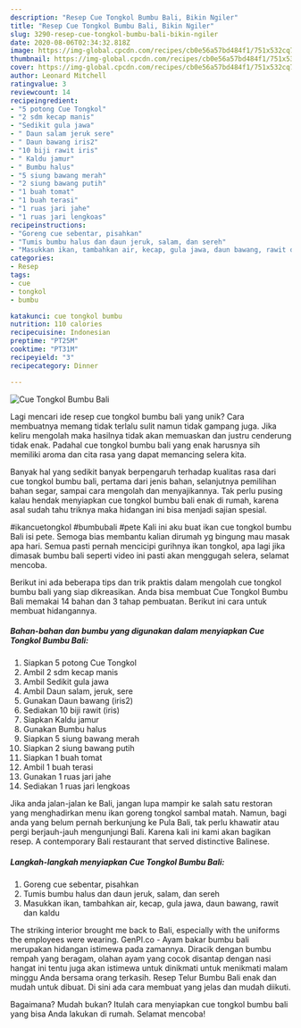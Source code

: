 ```yaml
---
description: "Resep Cue Tongkol Bumbu Bali, Bikin Ngiler"
title: "Resep Cue Tongkol Bumbu Bali, Bikin Ngiler"
slug: 3290-resep-cue-tongkol-bumbu-bali-bikin-ngiler
date: 2020-08-06T02:34:32.818Z
image: https://img-global.cpcdn.com/recipes/cb0e56a57bd484f1/751x532cq70/cue-tongkol-bumbu-bali-foto-resep-utama.jpg
thumbnail: https://img-global.cpcdn.com/recipes/cb0e56a57bd484f1/751x532cq70/cue-tongkol-bumbu-bali-foto-resep-utama.jpg
cover: https://img-global.cpcdn.com/recipes/cb0e56a57bd484f1/751x532cq70/cue-tongkol-bumbu-bali-foto-resep-utama.jpg
author: Leonard Mitchell
ratingvalue: 3
reviewcount: 14
recipeingredient:
- "5 potong Cue Tongkol"
- "2 sdm kecap manis"
- "Sedikit gula jawa"
- " Daun salam jeruk sere"
- " Daun bawang iris2"
- "10 biji rawit iris"
- " Kaldu jamur"
- " Bumbu halus"
- "5 siung bawang merah"
- "2 siung bawang putih"
- "1 buah tomat"
- "1 buah terasi"
- "1 ruas jari jahe"
- "1 ruas jari lengkoas"
recipeinstructions:
- "Goreng cue sebentar, pisahkan"
- "Tumis bumbu halus dan daun jeruk, salam, dan sereh"
- "Masukkan ikan, tambahkan air, kecap, gula jawa, daun bawang, rawit dan kaldu"
categories:
- Resep
tags:
- cue
- tongkol
- bumbu

katakunci: cue tongkol bumbu 
nutrition: 110 calories
recipecuisine: Indonesian
preptime: "PT25M"
cooktime: "PT31M"
recipeyield: "3"
recipecategory: Dinner

---
```



![Cue Tongkol Bumbu Bali](https://img-global.cpcdn.com/recipes/cb0e56a57bd484f1/751x532cq70/cue-tongkol-bumbu-bali-foto-resep-utama.jpg)

Lagi mencari ide resep cue tongkol bumbu bali yang unik? Cara membuatnya memang tidak terlalu sulit namun tidak gampang juga. Jika keliru mengolah maka hasilnya tidak akan memuaskan dan justru cenderung tidak enak. Padahal cue tongkol bumbu bali yang enak harusnya sih memiliki aroma dan cita rasa yang dapat memancing selera kita.

Banyak hal yang sedikit banyak berpengaruh terhadap kualitas rasa dari cue tongkol bumbu bali, pertama dari jenis bahan, selanjutnya pemilihan bahan segar, sampai cara mengolah dan menyajikannya. Tak perlu pusing kalau hendak menyiapkan cue tongkol bumbu bali enak di rumah, karena asal sudah tahu triknya maka hidangan ini bisa menjadi sajian spesial.

#ikancuetongkol #bumbubali #pete Kali ini aku buat ikan cue tongkol bumbu Bali isi pete. Semoga bias membantu kalian dirumah yg bingung mau masak apa hari. Semua pasti pernah mencicipi gurihnya ikan tongkol, apa lagi jika dimasak bumbu bali seperti video ini pasti akan menggugah selera, selamat mencoba.


Berikut ini ada beberapa tips dan trik praktis dalam mengolah cue tongkol bumbu bali yang siap dikreasikan. Anda bisa membuat Cue Tongkol Bumbu Bali memakai 14 bahan dan 3 tahap pembuatan. Berikut ini cara untuk membuat hidangannya.

<!--inarticleads1-->

##### Bahan-bahan dan bumbu yang digunakan dalam menyiapkan Cue Tongkol Bumbu Bali:

1. Siapkan 5 potong Cue Tongkol
1. Ambil 2 sdm kecap manis
1. Ambil Sedikit gula jawa
1. Ambil  Daun salam, jeruk, sere
1. Gunakan  Daun bawang (iris2)
1. Sediakan 10 biji rawit (iris)
1. Siapkan  Kaldu jamur
1. Gunakan  Bumbu halus
1. Siapkan 5 siung bawang merah
1. Siapkan 2 siung bawang putih
1. Siapkan 1 buah tomat
1. Ambil 1 buah terasi
1. Gunakan 1 ruas jari jahe
1. Sediakan 1 ruas jari lengkoas


Jika anda jalan-jalan ke Bali, jangan lupa mampir ke salah satu restoran yang menghadirkan menu ikan goreng tongkol sambal matah. Namun, bagi anda yang belum pernah berkunjung ke Pula Bali, tak perlu khawatir atau pergi berjauh-jauh mengunjungi Bali. Karena kali ini kami akan bagikan resep. A contemporary Bali restaurant that served distinctive Balinese. 

<!--inarticleads2-->

##### Langkah-langkah menyiapkan Cue Tongkol Bumbu Bali:

1. Goreng cue sebentar, pisahkan
1. Tumis bumbu halus dan daun jeruk, salam, dan sereh
1. Masukkan ikan, tambahkan air, kecap, gula jawa, daun bawang, rawit dan kaldu


The striking interior brought me back to Bali, especially with the uniforms the employees were wearing. GenPI.co - Ayam bakar bumbu bali merupakan hidangan istimewa pada zamannya. Diracik dengan bumbu rempah yang beragam, olahan ayam yang cocok disantap dengan nasi hangat ini tentu juga akan istimewa untuk dinikmati untuk menikmati malam minggu Anda bersama orang terkasih. Resep Telur Bumbu Bali enak dan mudah untuk dibuat. Di sini ada cara membuat yang jelas dan mudah diikuti. 

Bagaimana? Mudah bukan? Itulah cara menyiapkan cue tongkol bumbu bali yang bisa Anda lakukan di rumah. Selamat mencoba!
